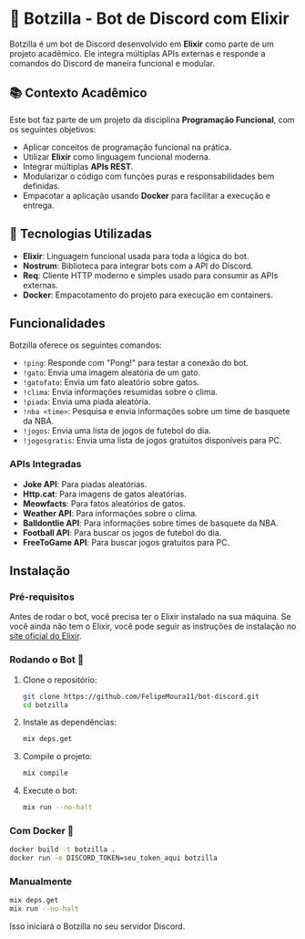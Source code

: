 # 🤖 Botzilla - Bot de Discord com Elixir

Botzilla é um bot de Discord desenvolvido em **Elixir** como parte de um projeto acadêmico. Ele integra múltiplas APIs externas e responde a comandos do Discord de maneira funcional e modular.

## 📚 Contexto Acadêmico

Este bot faz parte de um projeto da disciplina **Programação Funcional**, com os seguintes objetivos:

- Aplicar conceitos de programação funcional na prática.
- Utilizar **Elixir** como linguagem funcional moderna.
- Integrar múltiplas **APIs REST**.
- Modularizar o código com funções puras e responsabilidades bem definidas.
- Empacotar a aplicação usando **Docker** para facilitar a execução e entrega.

## 🔧 Tecnologias Utilizadas

- **Elixir**: Linguagem funcional usada para toda a lógica do bot.
- **Nostrum**: Biblioteca para integrar bots com a API do Discord.
- **Req**: Cliente HTTP moderno e simples usado para consumir as APIs externas.
- **Docker**: Empacotamento do projeto para execução em containers.


## Funcionalidades

Botzilla oferece os seguintes comandos:

- `!ping`: Responde com "Pong!" para testar a conexão do bot.
- `!gato`: Envia uma imagem aleatória de um gato.
- `!gatofato`: Envia um fato aleatório sobre gatos.
- `!clima`: Envia informações resumidas sobre o clima.
- `!piada`: Envia uma piada aleatória.
- `!nba <time>`: Pesquisa e envia informações sobre um time de basquete da NBA.
- `!jogos`: Envia uma lista de jogos de futebol do dia.
- `!jogosgratis`: Envia uma lista de jogos gratuitos disponíveis para PC.

### APIs Integradas
- **Joke API**: Para piadas aleatórias.
- **Http.cat**: Para imagens de gatos aleatórias.
- **Meowfacts**: Para fatos aleatórios de gatos.
- **Weather API**: Para informações sobre o clima.
- **Balldontlie API**: Para informações sobre times de basquete da NBA.
- **Football API**: Para buscar os jogos de futebol do dia. 
- **FreeToGame API**: Para buscar jogos gratuitos para PC.

## Instalação

### Pré-requisitos

Antes de rodar o bot, você precisa ter o Elixir instalado na sua máquina. Se você ainda não tem o Elixir, você pode seguir as instruções de instalação no [site oficial do Elixir](https://elixir-lang.org/install.html).

### Rodando o Bot 🤖

1. Clone o repositório:

    ```bash
    git clone https://github.com/FelipeMoura11/bot-discord.git
    cd botzilla
    ```

2. Instale as dependências:

    ```bash
    mix deps.get
    ```

3. Compile o projeto:

    ```bash
    mix compile
    ```

4. Execute o bot:

    ```bash
    mix run --no-halt
    ```

### Com Docker 🐋

```bash
docker build -t botzilla .
docker run -e DISCORD_TOKEN=seu_token_aqui botzilla
```

### Manualmente

```bash
mix deps.get
mix run --no-halt
```


Isso iniciará o Botzilla no seu servidor Discord.
